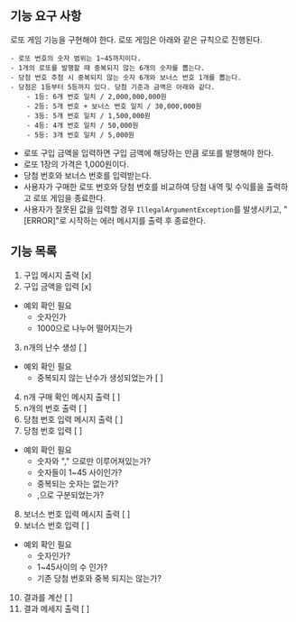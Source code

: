 ## 기능 요구 사항
로또 게임 기능을 구현해야 한다. 로또 게임은 아래와 같은 규칙으로 진행된다.

```
- 로또 번호의 숫자 범위는 1~45까지이다.
- 1개의 로또를 발행할 때 중복되지 않는 6개의 숫자를 뽑는다.
- 당첨 번호 추첨 시 중복되지 않는 숫자 6개와 보너스 번호 1개를 뽑는다.
- 당첨은 1등부터 5등까지 있다. 당첨 기준과 금액은 아래와 같다.
    - 1등: 6개 번호 일치 / 2,000,000,000원
    - 2등: 5개 번호 + 보너스 번호 일치 / 30,000,000원
    - 3등: 5개 번호 일치 / 1,500,000원
    - 4등: 4개 번호 일치 / 50,000원
    - 5등: 3개 번호 일치 / 5,000원
```

- 로또 구입 금액을 입력하면 구입 금액에 해당하는 만큼 로또를 발행해야 한다.
- 로또 1장의 가격은 1,000원이다.
- 당첨 번호와 보너스 번호를 입력받는다.
- 사용자가 구매한 로또 번호와 당첨 번호를 비교하여 당첨 내역 및 수익률을 출력하고 로또 게임을 종료한다.
- 사용자가 잘못된 값을 입력할 경우 `IllegalArgumentException`를 발생시키고, "[ERROR]"로 시작하는 에러 메시지를 출력 후 종료한다.

## 기능 목록
1. 구입 메시지 출력 [x]
2. 구입 금액을 입력 [x]
- 예외 확인 필요
    - 숫자인가
    - 1000으로 나누어 떨어지는가
3. n개의 난수 생성 [ ]
- 예외 확인 필요
    - 중복되지 않는 난수가 생성되었는가 [ ]
4. n개 구매 확인 메시지 출력 [ ]
5. n개의 번호 출력 [ ]
6. 당첨 번호 입력 메시지 출력 [ ]
7. 당첨 번호 입력 [ ]
- 예외 확인 필요
  - 숫자와 "," 으로만 이루어져있는가? 
  - 숫자들이 1~45 사이인가?
  - 중복되는 숫자는 없는가?
  - ,으로 구분되었는가?
8. 보너스 번호 입력 메시지 출력 [ ]
9. 보너스 번호 입력 [ ]
- 예외 확인 필요
  - 숫자인가?
  - 1~45사이의 수 인가?
  - 기존 당첨 번호와 중복 되지는 않는가?
10. 결과를 계산 [ ]
11. 결과 메세지 출력 [ ]